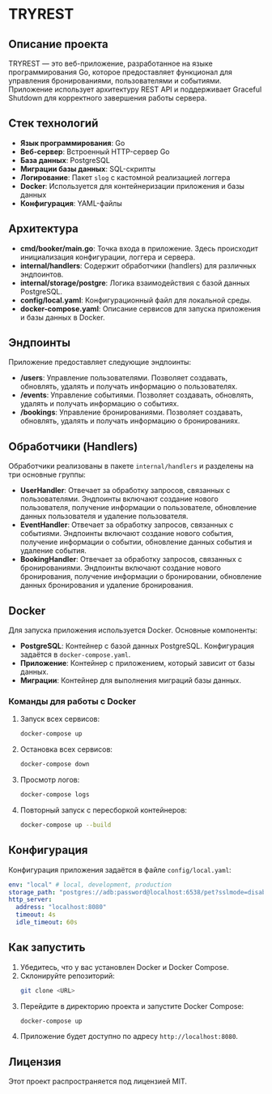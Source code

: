 # TRYREST

## Описание проекта
TRYREST — это веб-приложение, разработанное на языке программирования Go, которое предоставляет функционал для управления бронированиями, пользователями и событиями. Приложение использует архитектуру REST API и поддерживает Graceful Shutdown для корректного завершения работы сервера.

## Стек технологий
- **Язык программирования**: Go
- **Веб-сервер**: Встроенный HTTP-сервер Go
- **База данных**: PostgreSQL
- **Миграции базы данных**: SQL-скрипты
- **Логирование**: Пакет `slog` с кастомной реализацией логгера
- **Docker**: Используется для контейнеризации приложения и базы данных
- **Конфигурация**: YAML-файлы

## Архитектура
- **cmd/booker/main.go**: Точка входа в приложение. Здесь происходит инициализация конфигурации, логгера и сервера.
- **internal/handlers**: Содержит обработчики (handlers) для различных эндпоинтов.
- **internal/storage/postgre**: Логика взаимодействия с базой данных PostgreSQL.
- **config/local.yaml**: Конфигурационный файл для локальной среды.
- **docker-compose.yaml**: Описание сервисов для запуска приложения и базы данных в Docker.

## Эндпоинты
Приложение предоставляет следующие эндпоинты:
- **/users**: Управление пользователями. Позволяет создавать, обновлять, удалять и получать информацию о пользователях.
- **/events**: Управление событиями. Позволяет создавать, обновлять, удалять и получать информацию о событиях.
- **/bookings**: Управление бронированиями. Позволяет создавать, обновлять, удалять и получать информацию о бронированиях.

## Обработчики (Handlers)
Обработчики реализованы в пакете `internal/handlers` и разделены на три основные группы:
- **UserHandler**: Отвечает за обработку запросов, связанных с пользователями. Эндпоинты включают создание нового пользователя, получение информации о пользователе, обновление данных пользователя и удаление пользователя.
- **EventHandler**: Отвечает за обработку запросов, связанных с событиями. Эндпоинты включают создание нового события, получение информации о событии, обновление данных события и удаление события.
- **BookingHandler**: Отвечает за обработку запросов, связанных с бронированиями. Эндпоинты включают создание нового бронирования, получение информации о бронировании, обновление данных бронирования и удаление бронирования.

## Docker
Для запуска приложения используется Docker. Основные компоненты:
- **PostgreSQL**: Контейнер с базой данных PostgreSQL. Конфигурация задаётся в `docker-compose.yaml`.
- **Приложение**: Контейнер с приложением, который зависит от базы данных.
- **Миграции**: Контейнер для выполнения миграций базы данных.

### Команды для работы с Docker
1. Запуск всех сервисов:
   ```bash
   docker-compose up
   ```
2. Остановка всех сервисов:
   ```bash
   docker-compose down
   ```
3. Просмотр логов:
   ```bash
   docker-compose logs
   ```
4. Повторный запуск с пересборкой контейнеров:
   ```bash
   docker-compose up --build
   ```

## Конфигурация
Конфигурация приложения задаётся в файле `config/local.yaml`:
```yaml
env: "local" # local, development, production
storage_path: "postgres://adb:password@localhost:6538/pet?sslmode=disable"
http_server:
  address: "localhost:8080"
  timeout: 4s
  idle_timeout: 60s
```

## Как запустить
1. Убедитесь, что у вас установлен Docker и Docker Compose.
2. Склонируйте репозиторий:
   ```bash
   git clone <URL>
   ```
3. Перейдите в директорию проекта и запустите Docker Compose:
   ```bash
   docker-compose up
   ```
4. Приложение будет доступно по адресу `http://localhost:8080`.

## Лицензия
Этот проект распространяется под лицензией MIT.
